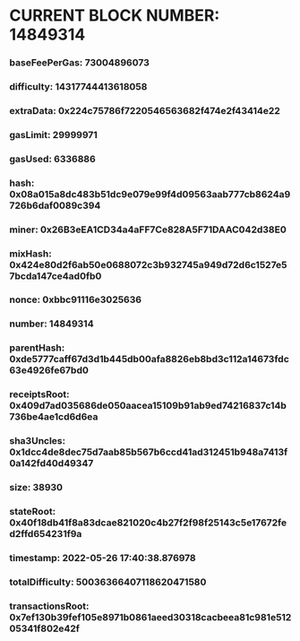 # CURRENT BLOCK NUMBER: 14849314

### baseFeePerGas: 73004896073
### difficulty: 14317744413618058
### extraData: 0x224c75786f7220546563682f474e2f43414e22
### gasLimit: 29999971
### gasUsed: 6336886
### hash: 0x08a015a8dc483b51dc9e079e99f4d09563aab777cb8624a9726b6daf0089c394
### miner: 0x26B3eEA1CD34a4aFF7Ce828A5F71DAAC042d38E0
### mixHash: 0x424e80d2f6ab50e0688072c3b932745a949d72d6c1527e57bcda147ce4ad0fb0
### nonce: 0xbbc91116e3025636
### number: 14849314
### parentHash: 0xde5777caff67d3d1b445db00afa8826eb8bd3c112a14673fdc63e4926fe67bd0
### receiptsRoot: 0x409d7ad035686de050aacea15109b91ab9ed74216837c14b736be4ae1cd6d6ea
### sha3Uncles: 0x1dcc4de8dec75d7aab85b567b6ccd41ad312451b948a7413f0a142fd40d49347
### size: 38930
### stateRoot: 0x40f18db41f8a83dcae821020c4b27f2f98f25143c5e17672fed2ffd654231f9a
### timestamp: 2022-05-26 17:40:38.876978
### totalDifficulty: 50036366407118620471580
### transactionsRoot: 0x7ef130b39fef105e8971b0861aeed30318cacbeea81c981e51205341f802e42f
